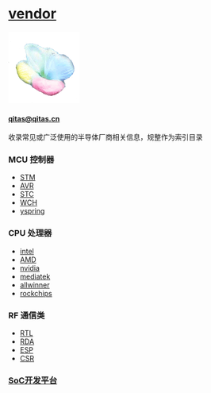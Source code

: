 ﻿# [vendor](https://github.com/sochub/vendor)
[![sites](SoC/qitas.png)](http://www.qitas.cn) 
####  qitas@qitas.cn

收录常见或广泛使用的半导体厂商相关信息，规整作为索引目录

###  MCU 控制器

- [STM](https://github.com/sochub/ST) 
- [AVR](https://github.com/sochub/AVR) 
- [STC](https://github.com/sochub/STC) 
- [WCH](https://github.com/sochub/WCH) 
- [yspring](https://github.com/sochub/yspring) 

###  CPU 处理器
 
- [intel](https://github.com/sochub/intel) 
- [AMD](https://github.com/sochub/AMD) 
- [nvidia](https://github.com/sochub/nvidia) 
- [mediatek](https://github.com/sochub/mediatek) 
- [allwinner](https://github.com/sochub/allwinner) 
- [rockchips](https://github.com/sochub/rockchips) 

###  RF 通信类
 
- [RTL](https://github.com/sochub/RTL) 
- [RDA](https://github.com/sochub/RDA) 
- [ESP](https://github.com/sochub/ESP) 
- [CSR](https://github.com/sochub/CSR) 


###  [SoC开发平台](http://www.qitas.cn)   

